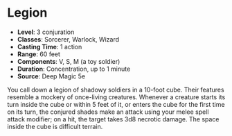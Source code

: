 # Legion

- **Level**: 3 conjuration
- **Classes**: Sorcerer, Warlock, Wizard
- **Casting Time**: 1 action
- **Range**: 60 feet
- **Components**: V, S, M (a toy soldier)
- **Duration**: Concentration, up to 1 minute
- **Source**: Deep Magic 5e

You call down a legion of shadowy soldiers in a 10-foot cube. Their features resemble a mockery of once-living creatures. Whenever a creature starts its turn inside the cube or within 5 feet of it, or enters the cube for the first time on its turn, the conjured shades make an attack using your melee spell attack modifier; on a hit, the target takes 3d8 necrotic damage. The space inside the cube is difficult terrain.

